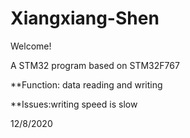 # Xiangxiang-Shen

Welcome!

A STM32 program based on STM32F767

**Function: data reading and writing

**Issues:writing speed is slow 

12/8/2020
